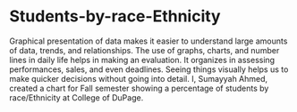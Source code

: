 # **Students-by-race-Ethnicity**
Graphical presentation of data makes it easier to understand large amounts of data, trends, and relationships. The use of graphs, charts, and number lines in daily life helps in making an evaluation. It organizes in assessing performances, sales, and even deadlines. Seeing things visually helps us to make quicker decisions without going into detail. I, Sumayyah Ahmed, created a chart for Fall semester showing a percentage of students by race/Ethnicity at College of DuPage. 

